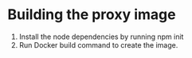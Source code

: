 # Building the proxy image
1. Install the node dependencies by running npm init
2. Run Docker build command to create the image.